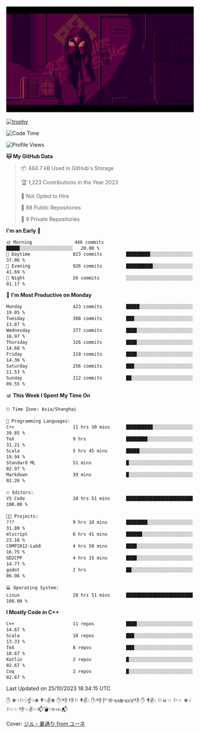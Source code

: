 ![](imgs/main.png)

[![trophy](https://github-profile-trophy.vercel.app/?username=NeilKleistGao&theme=dracula)](https://github.com/ryo-ma/github-profile-trophy)

<!--START_SECTION:waka-->
![Code Time](http://img.shields.io/badge/Code%20Time-286%20hrs%2038%20mins-blue)

![Profile Views](http://img.shields.io/badge/Profile%20Views-0-blue)

**🐱 My GitHub Data** 

> 📦 484.7 kB Used in GitHub's Storage 
 > 
> 🏆 1,223 Contributions in the Year 2023
 > 
> 🚫 Not Opted to Hire
 > 
> 📜 88 Public Repositories 
 > 
> 🔑 9 Private Repositories 
 > 
**I'm an Early 🐤** 

```text
🌞 Morning                446 commits         █████░░░░░░░░░░░░░░░░░░░░   20.08 % 
🌆 Daytime                823 commits         █████████░░░░░░░░░░░░░░░░   37.06 % 
🌃 Evening                926 commits         ██████████░░░░░░░░░░░░░░░   41.69 % 
🌙 Night                  26 commits          ░░░░░░░░░░░░░░░░░░░░░░░░░   01.17 % 
```
📅 **I'm Most Productive on Monday** 

```text
Monday                   423 commits         █████░░░░░░░░░░░░░░░░░░░░   19.05 % 
Tuesday                  308 commits         ███░░░░░░░░░░░░░░░░░░░░░░   13.87 % 
Wednesday                377 commits         ████░░░░░░░░░░░░░░░░░░░░░   16.97 % 
Thursday                 326 commits         ████░░░░░░░░░░░░░░░░░░░░░   14.68 % 
Friday                   319 commits         ████░░░░░░░░░░░░░░░░░░░░░   14.36 % 
Saturday                 256 commits         ███░░░░░░░░░░░░░░░░░░░░░░   11.53 % 
Sunday                   212 commits         ██░░░░░░░░░░░░░░░░░░░░░░░   09.55 % 
```


📊 **This Week I Spent My Time On** 

```text
🕑︎ Time Zone: Asia/Shanghai

💬 Programming Languages: 
C++                      11 hrs 30 mins      ██████████░░░░░░░░░░░░░░░   39.85 % 
TeX                      9 hrs               ████████░░░░░░░░░░░░░░░░░   31.21 % 
Scala                    5 hrs 45 mins       █████░░░░░░░░░░░░░░░░░░░░   19.94 % 
Standard ML              51 mins             █░░░░░░░░░░░░░░░░░░░░░░░░   02.97 % 
Markdown                 39 mins             █░░░░░░░░░░░░░░░░░░░░░░░░   02.26 % 

🔥 Editors: 
VS Code                  28 hrs 51 mins      █████████████████████████   100.00 % 

🐱‍💻 Projects: 
???                      9 hrs 10 mins       ████████░░░░░░░░░░░░░░░░░   31.80 % 
mlscript                 6 hrs 41 mins       ██████░░░░░░░░░░░░░░░░░░░   23.16 % 
COMP2012-Lab8            4 hrs 50 mins       ████░░░░░░░░░░░░░░░░░░░░░   16.75 % 
GD2CPP                   4 hrs 15 mins       ████░░░░░░░░░░░░░░░░░░░░░   14.77 % 
godot                    2 hrs               ██░░░░░░░░░░░░░░░░░░░░░░░   06.96 % 

💻 Operating System: 
Linux                    28 hrs 51 mins      █████████████████████████   100.00 % 
```

**I Mostly Code in C++** 

```text
C++                      11 repos            ████░░░░░░░░░░░░░░░░░░░░░   14.67 % 
Scala                    10 repos            ███░░░░░░░░░░░░░░░░░░░░░░   13.33 % 
TeX                      8 repos             ███░░░░░░░░░░░░░░░░░░░░░░   10.67 % 
Kotlin                   2 repos             █░░░░░░░░░░░░░░░░░░░░░░░░   02.67 % 
Coq                      2 repos             █░░░░░░░░░░░░░░░░░░░░░░░░   02.67 % 
```




 Last Updated on 25/10/2023 18:34:15 UTC
<!--END_SECTION:waka-->

✋ ❄☟⚐🕆☝☟❄ 🕈☟✌❄ ✋🕯👎 👎⚐ 🕈✌💧 ✋🕯👎 🏱☼☜❄☜☠👎 ✋ 🕈✌💧 ⚐☠☜ ⚐☞ ❄☟⚐💧☜ 👎☜✌☞📫💣🕆❄☜💧📬

Cover: [ジル・裏通り from ユーネ](https://www.pixiv.net/artworks/62127066)
